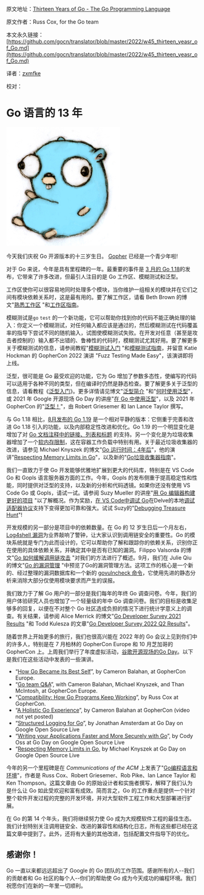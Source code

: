 原文地址：[Thirteen Years of Go - The Go Programming Language](https://go.dev/blog/13years)

原文作者：Russ Cox, for the Go team

本文永久链接：[https://github.com/gocn/translator/blob/master/2022/w45_thirteen_yeasr_of_Go.md](https://github.com/gocn/translator/blob/master/2022/w45_thirteen_yeasr_of_Go.md)

译者：[zxmfke](https://github.com/zxmfke)

校对：

# Go 语言的 13 年

![](../static/images/2022/w45_thirteen_years_of_Go\gopherbelly300.jpg)

今天我们庆祝 Go 开源版本的十三岁生日。 [Gopher](https://go.dev/doc/gopher) 已经是一个青少年啦!

对于 Go 来说，今年是具有里程碑的一年。最重要的事件是 [3 月的 Go 1.18](https://go.dev/blog/go1.18)的发布，它带来了许多改进，但最引人注目的是 Go 工作区、模糊测试和泛型。

工作区使你可以很容易地同时处理多个模块，当你维护一组相关的模块并在它们之间有模块依赖关系时，这是最有用的。要了解工作区，请看 Beth Brown 的博文"[熟悉工作区](https://go.dev/blog/get-familiar-with-workspaces) "和[工作区指南](https://go.dev/ref/mod#workspaces)。

模糊测试是`go` `test` 的一个新功能，它可以帮助你找到你的代码不能正确处理的输入：你定义一个模糊测试，对任何输入都应该是通过的，然后模糊测试在代码覆盖率的指导下尝试不同的随机输入，试图使模糊测试失败。在开发对任意（甚至是攻击者控制的）输入都不出错的、鲁棒性的代码时，模糊测试尤其好用。要了解更多关于模糊测试的信息，请参阅教程"[模糊测试入门](https://go.dev/doc/tutorial/fuzz) "和[模糊测试指南](https://go.dev/security/fuzz/)，并留意 Katie Hockman 的 GopherCon 2022 演讲 "Fuzz Testing Made Easy"，该演讲即将上线。

泛型，很可能是 Go 最受欢迎的功能，它为 Go 增加了参数多态性，使编写的代码可以适用于各种不同的类型，但在编译时仍然是静态检查。要了解更多关于泛型的信息，请看教程《[泛型入门](https://go.dev/doc/tutorial/generics)》。更多详情请见博文"[泛型简介](https://go.dev/blog/intro-generics) "和"[何时使用泛型](https://go.dev/blog/when-generics)"，或 2021 年 Google 开源现场 Go Day 的讲座"[在 Go 中使用泛型](https://www.youtube.com/watch?v=nr8EpUO9jhw)"，以及 2021 年 GopherCon 的"[泛型！](https://www.youtube.com/watch?v=Pa_e9EeCdy8)"，由 Robert Griesemer 和 Ian Lance Taylor 撰写。

与 Go 1.18 相比，[8月发布的 Go 1.19](https://go.dev/blog/go1.19) 是一个相对平静的版本：它侧重于完善和改进 Go 1.18 引入的功能，以及内部稳定性改进和优化。Go 1.19 的一个明显变化是增加了对 [Go 文档注释中的链接、列表和标题](https://go.dev/doc/comment) 的支持。另一个变化是为垃圾收集器增加了一个[软内存限制](https://go.dev/doc/go1.19#runtime)，这在容器工作负载中特别有用。关于最近垃圾收集器的改进，请参见 Michael Knyszek 的博文"[Go 运行时间：4年后](https://go.dev/blog/go119runtime)"，他的演讲"[Respecting Memory Limits in Go](https://www.youtube.com/watch?v=07wduWyWx8M&list=PLtoVuM73AmsJjj5tnZ7BodjN_zIvpULSx)"，以及新的"[Go垃圾收集器指南](https://go.dev/doc/gc-guide)"。

我们一直致力于使 Go 开发能够优雅地扩展到更大的代码库，特别是在 VS Code Go 和 Gopls 语言服务器方面的工作。今年，Gopls 的发布侧重于提高稳定性和性能，同时提供对泛型的支持，以及新的分析和代码透镜。如果你还没有使用 VS Code Go 或 Gopls，请试一试。请参阅 Suzy Mueller 的讲座"[用 Go 编辑器构建更好的项目](https://www.youtube.com/watch?v=jMyzsp2E_0U) "以了解概况。作为奖励，[在 VS Code中调试 Go](https://go.dev/s/vscode-go-debug)在Delve的本地[调试适配器协议](https://microsoft.github.io/debug-adapter-protocol/)支持下变得更加可靠和强大。试试 Suzy的"[Debugging Treasure Hunt](https://www.youtube.com/watch?v=ZPIPPRjwg7Q)"!

开发规模的另一部分是项目中的依赖数量。在 Go 的 12 岁生日后一个月左右，[Log4shell 漏洞](https://en.wikipedia.org/wiki/Log4Shell)为业界敲响了警钟，让大家认识到调用链安全的重要性。Go 的模块系统就是专门为此而设计的，它可以帮助你了解和跟踪你的依赖关系，识别你正在使用的具体依赖关系，并确定其中是否有已知的漏洞。Filippo Valsorda 的博文"[Go 如何缓解调用链攻击](https://go.dev/blog/supply-chain) "对我们的方法进行了概述。9月，我们在 Julie Qiu 的博文"[Go 的漏洞管理](https://go.dev/blog/vuln) "中预览了Go的漏洞管理方法。这项工作的核心是一个新的、经过整理的漏洞数据库和一个新的 [govulncheck 命令](https://pkg.go.dev/golang.org/x/vuln/cmd/govulncheck)，它使用先进的静态分析来消除大部分仅使用模块要求而产生的误报。

我们致力于了解 Go 用户的一部分是我们每年的年终 Go 调查问卷。今年，我们的用户体验研究人员也增加了一个轻量级的年中 Go 调查问卷。我们的目标是收集足够多的回复，以便在不对整个 Go 社区造成负担的情况下进行统计学意义上的调查。有关结果，请参阅 Alice Merrick 的博文"[Go Developer Survey 2021 Results](https://go.dev/blog/survey2021-results) "和 Todd Kulesza 的文章"[Go Developer Survey 2022 Q2 Results](https://go.dev/blog/survey2022-q2-results)"。

随着世界上开始更多的旅行，我们也很高兴能在 2022 年的 Go 会议上见到你们中的许多人，特别是在 7 月柏林的 GopherCon Europe 和 10 月芝加哥的 GopherCon 上。上周我们举行了年度虚拟活动，[谷歌开源现场的Go Day](https://opensourcelive.withgoogle.com/events/go-day-2022)。以下是我们在这些活动中发表的一些演讲。

- “[How Go Became its Best Self](https://www.youtube.com/watch?v=vQm_whJZelc)”, by Cameron Balahan, at GopherCon Europe.
- “[Go team Q&A](https://www.youtube.com/watch?v=KbOTTU9yEpI)”, with Cameron Balahan, Michael Knyszek, and Than McIntosh, at GopherCon Europe.
- “[Compatibility: How Go Programs Keep Working](https://www.youtube.com/watch?v=v24wrd3RwGo)”, by Russ Cox at GopherCon.
- “[A Holistic Go Experience](https://www.gophercon.com/agenda/session/998660)”, by Cameron Balahan at GopherCon (video not yet posted)
- “[Structured Logging for Go](https://opensourcelive.withgoogle.com/events/go-day-2022/watch?talk=talk2)”, by Jonathan Amsterdam at Go Day on Google Open Source Live
- “[Writing your Applications Faster and More Securely with Go](https://opensourcelive.withgoogle.com/events/go-day-2022/watch?talk=talk3)”, by Cody Oss at Go Day on Google Open Source Live
- “[Respecting Memory Limits in Go](https://opensourcelive.withgoogle.com/events/go-day-2022/watch?talk=talk4), by Michael Knyszek at Go Day on Google Open Source Live

今年的另一个里程碑是在 *Communications of the ACM* 上发表了"[Go编程语言和环境](https://cacm.acm.org/magazines/2022/5/260357-the-go-programming-language-and-environment/fulltext)"，作者是 Russ Cox、Robert Griesemer、Rob Pike、Ian Lance Taylor 和 Ken Thompson。这篇文章由 Go 的原始设计者和实施者撰写，解释了我们认为是什么让 Go 如此受欢迎和富有成效。简而言之，Go 的工作重点是提供一个针对整个软件开发过程的完整的开发环境，并对大型软件工程工作和大型部署进行扩展。

在 Go 的第 14 个年头，我们将继续努力使 Go 成为大规模软件工程的最佳生态。我们计划特别关注调用链安全、改进的兼容性和结构化日志，所有这些都已经在这篇文章中提到了。此外，还将有大量的其他改进，包括配置文件指导下的优化。

## 感谢你！

Go 一直以来都远远超出了 Google 的 Go 团队的工作范围。感谢所有的人--我们的贡献者和 Go 社区的每个人--你们的帮助使 Go 成为今天成功的编程环境。我们祝愿你们在新的一年里一切顺利。
